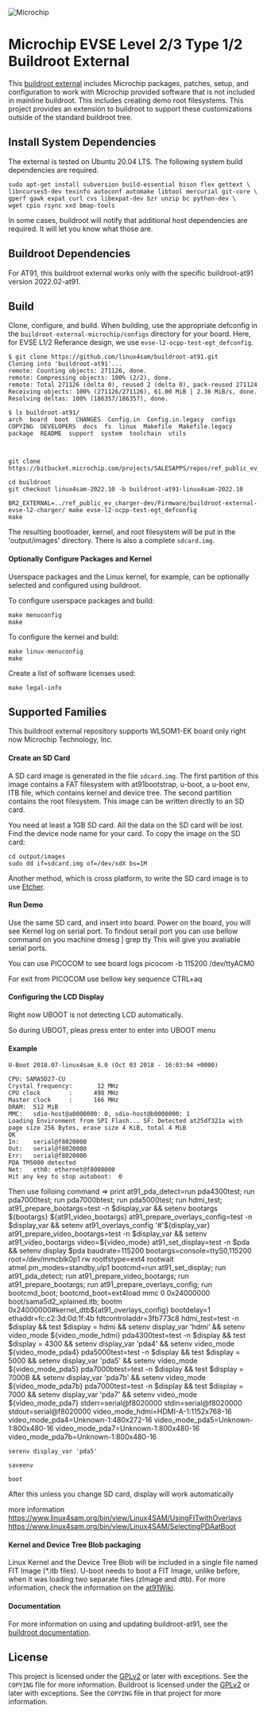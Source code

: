 ![Microchip](docs/microchip_logo.png)

# Microchip EVSE Level 2/3 Type 1/2 Buildroot External

This [buildroot external][1] includes Microchip packages, patches, setup, and
configuration to work with Microchip provided software that is not included in
mainline buildroot.  This includes creating demo root filesystems. This project
provides an extension to buildroot to support these customizations outside of
the standard buildroot tree.


## Install System Dependencies

The external is tested on Ubuntu 20.04 LTS.  The following system build
dependencies are required.

    sudo apt-get install subversion build-essential bison flex gettext \
    libncurses5-dev texinfo autoconf automake libtool mercurial git-core \
    gperf gawk expat curl cvs libexpat-dev bzr unzip bc python-dev \
    wget cpio rsync xxd bmap-tools

In some cases, buildroot will notify that additional host dependencies are
required.  It will let you know what those are.


## Buildroot Dependencies

For AT91, this buildroot external works only with the specific buildroot-at91
version 2022.02-at91.


## Build

Clone, configure, and build.  When building, use the appropriate defconfig in
the `buildroot-external-microchip/configs` directory for your board.
Here, for EVSE L1/2 Referance design, we use `evse-l2-ocpp-test-egt_defconfig`.

    $ git clone https://github.com/linux4sam/buildroot-at91.git
    Cloning into 'buildroot-at91'...
    remote: Counting objects: 271126, done.
    remote: Compressing objects: 100% (2/2), done.
    remote: Total 271126 (delta 0), reused 2 (delta 0), pack-reused 271124
    Receiving objects: 100% (271126/271126), 61.00 MiB | 2.36 MiB/s, done.
    Resolving deltas: 100% (186357/186357), done.

    $ ls buildroot-at91/
    arch  board  boot  CHANGES  Config.in  Config.in.legacy  configs  COPYING  DEVELOPERS  docs  fs  linux  Makefile  Makefile.legacy  package  README  support  system  toolchain  utils



    git clone https://bitbucket.microchip.com/projects/SALESAPPS/repos/ref_public_ev_charger/

    cd buildroot
    git checkout linux4sam-2022.10 -b buildroot-at91-linux4sam-2022.10

    BR2_EXTERNAL=../ref_public_ev_charger-dev/Firmware/buildroot-external-evse-l2-charger/ make evse-l2-ocpp-test-egt_defconfig
    make

The resulting bootloader, kernel, and root filesystem will be put in the
'output/images' directory.  There is also a complete `sdcard.img`.

#### Optionally Configure Packages and Kernel

Userspace packages and the Linux kernel, for example, can be optionally selected
and configured using buildroot.

To configure userspace packages and build:

    make menuconfig
    make


To configure the kernel and build:

    make linux-menuconfig
    make


Create a list of software licenses used:

    make legal-info

## Supported Families

This buildroot external repository supports WLSOM1-EK board only right now 
Microchip Technology, Inc.


#### Create an SD Card

A SD card image is generated in the file `sdcard.img`.  The first partition of
this image contains a FAT filesystem with at91bootstrap, u-boot, a u-boot env,
ITB file, which contains kernel and device tree. The second partition contains
the root filesystem. This image can be written directly to an SD card.

You need at least a 1GB SD card. All the data on the SD card will be
lost. Find the device node name for your card.  To copy the image on the SD
card:

    cd output/images
    sudo dd if=sdcard.img of=/dev/sdX bs=1M

Another method, which is cross platform, to write the SD card image is to use
[Etcher][5].

#### Run Demo
Use the same SD card, and insert into board. Power on the board, you will see Kernel
log on serial port. 
To findout serail port you can use bellow command on you machine
    dmesg | grep tty
This will give you avaliable serial ports. 

You can use PICOCOM to see board logs 
    picocom -b 115200 /dev/ttyACM0

For exit from PICOCOM use bellow key sequence
    CTRL+aq

#### Configuring the LCD Display

Right now UBOOT is not detecting LCD automatically.

So during UBOOT, pleas press enter to enter into UBOOT menu

#### Example 
    U-Boot 2018.07-linux4sam_6.0 (Oct 03 2018 - 16:03:04 +0000)

    CPU: SAMA5D27-CU
    Crystal frequency:       12 MHz
    CPU clock        :      498 MHz
    Master clock     :      166 MHz
    DRAM:  512 MiB
    MMC:   sdio-host@a0000000: 0, sdio-host@b0000000: 1
    Loading Environment from SPI Flash... SF: Detected at25df321a with page size 256 Bytes, erase size 4 KiB, total 4 MiB
    OK
    In:    serial@f8020000
    Out:   serial@f8020000
    Err:   serial@f8020000
    PDA TM5000 detected
    Net:   eth0: ethernet@f8008000
    Hit any key to stop autoboot:  0

Then use folloing command 
    => print
    at91_pda_detect=run pda4300test; run pda7000test; run pda7000btest; run pda5000test; run hdmi_test;
    at91_prepare_bootargs=test -n $display_var && setenv bootargs ${bootargs} ${at91_video_bootargs}
    at91_prepare_overlays_config=test -n $display_var && setenv at91_overlays_config '#'${display_var}
    at91_prepare_video_bootargs=test -n $display_var && setenv at91_video_bootargs video=${video_mode}
    at91_set_display=test -n $pda && setenv display $pda
    baudrate=115200
    bootargs=console=ttyS0,115200 root=/dev/mmcblk0p1 rw rootfstype=ext4 rootwait atmel.pm_modes=standby,ulp1
    bootcmd=run at91_set_display; run at91_pda_detect; run at91_prepare_video_bootargs; run at91_prepare_bootargs; run at91_prepare_overlays_config; run bootcmd_boot;
    bootcmd_boot=ext4load mmc 0 0x24000000 boot/sama5d2_xplained.itb; bootm 0x24000000#kernel_dtb${at91_overlays_config}
    bootdelay=1
    ethaddr=fc:c2:3d:0d:1f:4b
    fdtcontroladdr=3fb773c8
    hdmi_test=test -n $display && test $display = hdmi && setenv display_var 'hdmi' && setenv video_mode ${video_mode_hdmi}
    pda4300test=test -n $display && test $display = 4300 && setenv display_var 'pda4' && setenv video_mode ${video_mode_pda4}
    pda5000test=test -n $display && test $display = 5000 && setenv display_var 'pda5' && setenv video_mode ${video_mode_pda5}
    pda7000btest=test -n $display && test $display = 7000B && setenv display_var 'pda7b' && setenv video_mode ${video_mode_pda7b}
    pda7000test=test -n $display && test $display = 7000 && setenv display_var 'pda7' && setenv video_mode ${video_mode_pda7}
    stderr=serial@f8020000
    stdin=serial@f8020000
    stdout=serial@f8020000
    video_mode_hdmi=HDMI-A-1:1152x768-16
    video_mode_pda4=Unknown-1:480x272-16
    video_mode_pda5=Unknown-1:800x480-16
    video_mode_pda7=Unknown-1:800x480-16
    video_mode_pda7b=Unknown-1:800x480-16 


    serenv display_var 'pda5'

    saveenv 

    boot

After this unless you change SD card, display will work automatically 

more information 
    https://www.linux4sam.org/bin/view/Linux4SAM/UsingFITwithOverlays
    https://www.linux4sam.org/bin/view/Linux4SAM/SelectingPDAatBoot


#### Kernel and Device Tree Blob packaging

Linux Kernel and the Device Tree Blob will be included in a single file
named FIT Image (*.itb files). U-boot needs to boot a FIT Image, unlike before,
when it was loading two separate files (zImage and dtb).
For more information, check the information on the [at91Wiki][7].

#### Documentation

For more information on using and updating buildroot-at91, see the [buildroot
documentation][3].



## License

This project is licensed under the [GPLv2][2] or later with exceptions.  See the
`COPYING` file for more information.  Buildroot is licensed under the [GPLv2][2]
or later with exceptions. See the `COPYING` file in that project for more
information.


[1]: https://buildroot.org/downloads/manual/manual.html#outside-br-custom
[2]: https://www.gnu.org/licenses/old-licenses/gpl-2.0.en.html
[3]: https://buildroot.org/docs.html
[4]: https://www.linux4sam.org/bin/view/Linux4SAM/SDCardBootNotice
[5]: https://etcher.io/
[6]: https://www.linux4sam.org/bin/view/Linux4SAM/PDADetectionAtBoot
[7]: https://www.linux4sam.org/bin/view/Linux4SAM/UsingFITwithOverlays
[8]: https://github.com/polarfire-soc/polarfire-soc-documentation
[9]: https://mi-v-ecosystem.github.io/redirects/asymmetric-multiprocessing_amp
[10]: https://bztsrc.gitlab.io/usbimager/
[11]: https://mi-v-ecosystem.github.io/redirects/booting-from-qspi_booting-from-qspi
[12]: https://mi-v-ecosystem.github.io/redirects/boards-mpfs-generic-updating-mpfs-kit
[13]: https://github.com/polarfire-soc/icicle-kit-reference-design/releases
[14]: https://github.com/linux4microchip/buildroot-external-microchip/releases/tag/linux4microchip%2Bfpga-2022.11
